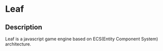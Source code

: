 # Leaf

## Description
Leaf is a javascript game engine based on ECS(Entity Component System) architecture.

